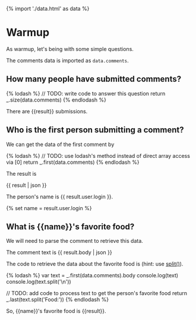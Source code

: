 {% import './data.html' as data %}

# Warmup

As warmup, let's being with some simple questions.

The comments data is imported as `data.comments`.

## How many people have submitted comments?

{% lodash %}
// TODO: write code to answer this question
return _.size(data.comments)
{% endlodash %}

There are {{result}} submissions.

## Who is the first person submitting a comment?

We can get the data of the first comment by

{% lodash %}
// TODO: use lodash's method instead of direct array access via [0]
return _.first(data.comments)
{% endlodash %}

The result is

{{ result | json }}

The person's name is {{ result.user.login }}.

{% set name = result.user.login %}

## What is {{name}}'s favorite food?

We will need to parse the comment to retrieve this data.

The comment text is
{{ result.body | json }}

The code to retrieve the data about the favorite food is (hint: use [split()](https://developer.mozilla.org/en-US/docs/Web/JavaScript/Reference/Global_Objects/String/split)).

{% lodash %}
var text = _.first(data.comments).body
console.log(text)
console.log(text.split('\n'))

// TODO: add code to process text to get the person's favorite food
return _.last(text.split('Food:'))
{% endlodash %}

So, {{name}}'s favorite food is {{result}}.
